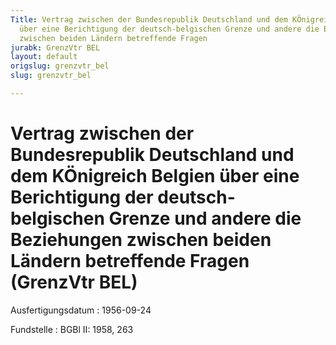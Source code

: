```yaml
---
Title: Vertrag zwischen der Bundesrepublik Deutschland und dem KÖnigreich Belgien
  über eine Berichtigung der deutsch-belgischen Grenze und andere die Beziehungen
  zwischen beiden Ländern betreffende Fragen
jurabk: GrenzVtr BEL
layout: default
origslug: grenzvtr_bel
slug: grenzvtr_bel

---
```


# Vertrag zwischen der Bundesrepublik Deutschland und dem KÖnigreich Belgien über eine Berichtigung der deutsch-belgischen Grenze und andere die Beziehungen zwischen beiden Ländern betreffende Fragen (GrenzVtr BEL)

Ausfertigungsdatum
:   1956-09-24

Fundstelle
:   BGBl II: 1958, 263

